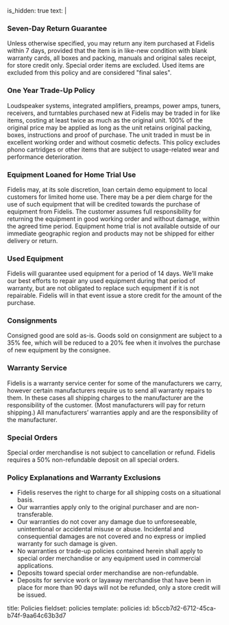 is_hidden: true
text: |
  <h3>Seven-Day Return Guarantee</h3><p>Unless
  otherwise specified, you may return any item purchased at Fidelis within 7
  days, provided that the item is in like-new condition with blank warranty cards, all
  boxes and packing, manuals and original sales receipt, for store credit only.
  Special order items are excluded. Used items are excluded from this policy and are considered "final sales".&nbsp;</p><h3>One Year Trade-Up Policy</h3><p>Loudspeaker
  systems, integrated amplifiers, preamps, power amps, tuners, receivers, and
  turntables purchased new at Fidelis may be traded in for like items, costing at
  least twice as much as the original unit. 100% of the original price may be
  applied as long as the unit retains original packing, boxes, instructions and
  proof of purchase. The unit traded in must be in excellent working order and
  without cosmetic defects. This policy excludes phono cartridges or other items that are subject to usage-related wear and performance deterioration.</p><h3>Equipment Loaned for Home Trial Use</h3><p>Fidelis
  may, at its sole discretion, loan certain demo equipment to local customers for
  limited home use. There may be a per diem charge for the use of such equipment
  that will be credited towards the purchase of equipment from Fidelis. The
  customer assumes full responsibility for returning the equipment in good
  working order and without damage, within the agreed time period. Equipment home trial is not available outside of our immediate geographic region and products may not be shipped for either delivery or return.</p><h3>Used Equipment</h3><p>Fidelis
  will guarantee used equipment for a period of 14 days. We’ll make our best
  efforts to repair any used equipment during that period of warranty, but are
  not obligated to replace such equipment if it is not repairable. Fidelis will
  in that event issue a store credit for the amount of the purchase.</p><h3>Consignments</h3><p>Consigned
  good are sold as-is. Goods sold on consignment are subject to a 35% fee, which
  will be reduced to a 20% fee when it involves the purchase of new equipment by
  the consignee.</p><h3>Warranty Service</h3><p>Fidelis
  is a warranty service center for some of the manufacturers we carry, however
  certain manufacturers require us to send all warranty repairs to them. In these
  cases all shipping charges to the manufacturer are the responsibility of the
  customer. (Most manufacturers will pay for return shipping.) All manufacturers’
  warranties apply and are the responsibility of the manufacturer.</p><h3>Special Orders</h3><p>Special
  order merchandise is not subject to cancellation or refund. Fidelis requires a
  50% non-refundable deposit on all special orders.</p><h3>Policy Explanations and Warranty Exclusions</h3><ul><li>Fidelis reserves the right to
       charge for all shipping costs on a situational basis.</li><li>Our warranties apply only to
       the original purchaser and are non-transferable.</li><li>Our warranties do not cover
       any damage due to unforeseeable, unintentional or accidental misuse or
       abuse. Incidental and consequential damages are not covered and no express
       or implied warranty for such damage is given.</li><li>No warranties or trade-up
       policies contained herein shall apply to special order merchandise or any
       equipment used in commercial applications.</li><li>Deposits toward special order
       merchandise are non-refundable.</li><li>Deposits for service work or
       layaway merchandise that have been in place for more than 90 days will not
       be refunded, only a store credit will be issued.</li></ul>
title: Policies
fieldset: policies
template: policies
id: b5ccb7d2-6712-45ca-b74f-9aa64c63b3d7
